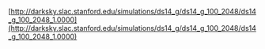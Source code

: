 [http://darksky.slac.stanford.edu/simulations/ds14_g/ds14_g_100_2048/ds14_g_100_2048_1.0000](http://darksky.slac.stanford.edu/simulations/ds14_g/ds14_g_100_2048/ds14_g_100_2048_1.0000)
